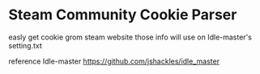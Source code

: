 # Steam Community Cookie Parser

easly get cookie grom steam website
those info will use on Idle-master's setting.txt

reference Idle-master
https://github.com/jshackles/idle_master